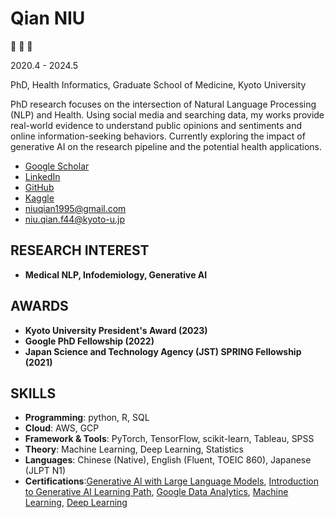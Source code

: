 # Qian NIU

🙉 🙊 🙈

2020.4 - 2024.5

PhD, Health Informatics, Graduate School of Medicine, Kyoto University

PhD research focuses on the intersection of Natural Language Processing (NLP) and Health. Using social media and searching data, my works provide real-world evidence to understand public opinions and sentiments and online information-seeking behaviors. Currently exploring the impact of generative AI on the research pipeline and the potential health applications.

- [Google Scholar](https://scholar.google.com/citations?view_op=list_works&hl=en&user=ExQR4LIAAAAJ)
- [LinkedIn](https://www.linkedin.com/in/qian-niu-9b45661a1/)
- [GitHub](https://github.com/Qiana95)
- [Kaggle](https://www.kaggle.com/albertareap)
- [niuqian1995@gmail.com](mailto:niuqian1995@gmail.com)
- [niu.qian.f44@kyoto-u.jp](mailto:niu.qian.f44@kyoto-u.jp)

## RESEARCH INTEREST

- **Medical NLP, Infodemiology, Generative AI**

## AWARDS

- **Kyoto University President's Award (2023)**
- **Google PhD Fellowship (2022)**
- **Japan Science and Technology Agency (JST) SPRING Fellowship (2021)**

## SKILLS

- **Programming**: python, R, SQL
- **Cloud**: AWS, GCP
- **Framework & Tools**: PyTorch, TensorFlow, scikit-learn, Tableau, SPSS
- **Theory**: Machine Learning, Deep Learning, Statistics
- **Languages**: Chinese (Native), English (Fluent, TOEIC 860), Japanese (JLPT N1)
- **Certifications**:[Generative Al with Large Language Models](https://www.coursera.org/account/accomplishments/verify/WQLSXG4ZE3FM), [Introduction to Generative AI Learning Path](https://www.coursera.org/account/accomplishments/professional-cert/GAFSRZ3PZAXZ), [Google Data Analytics](https://www.coursera.org/account/accomplishments/specialization/certificate/GAFSRZ3PZAXZ), [Machine Learning](https://www.coursera.org/account/accomplishments/specialization/certificate/J86Z4M2KDZQT), [Deep Learning](https://www.coursera.org/account/accomplishments/specialization/certificate/NKS6HPJ2PMH5)
